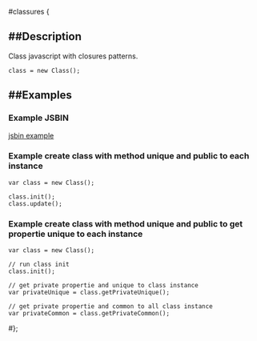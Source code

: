 #classures {

##Description
---

Class javascript with closures patterns.

    class = new Class();
    
##Examples
---

### Example JSBIN

[jsbin example](http://jsbin.com/iZinIqO/20/edit?html,js,output)

### Example create class with method unique and public to each instance

    var class = new Class();

    class.init();
    class.update(); 

### Example create class with method unique and public to get propertie unique to each instance

    var class = new Class();
	
	// run class init
    class.init();
	
	// get private propertie and unique to class instance
    var privateUnique = class.getPrivateUnique(); 
    
    // get private propertie and common to all class instance
	var privateCommon = class.getPrivateCommon(); 


#};